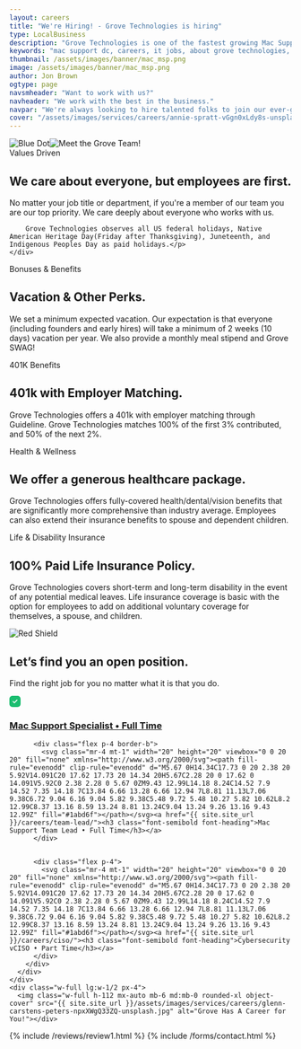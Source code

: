 ```yaml
---
layout: careers
title: "We're Hiring! - Grove Technologies is hiring"
type: LocalBusiness
description: "Grove Technologies is one of the fastest growing Mac Support agencies in DC and we are looking for fun and creative individuals who want to help us take our agency to the next level. Sound like fun? Then Apply here!" 
keywords: "mac support dc, careers, it jobs, about grove technologies, grove technologies apple, creative services, mac support experts, mac support near me, apple customer service, managed service provider, mac computers, it services, managed it services, helpdesk support, mac dc, new apple computer, mac support"
thumbnail: /assets/images/banner/mac_msp.png
image: /assets/images/banner/mac_msp.png
author: Jon Brown
ogtype: page
navsmheader: "Want to work with us?"
navheader: "We work with the best in the business."
navpar: "We're always looking to hire talented folks to join our ever-growing team of Mac Experts, Support Engineers, and Network Professionals."
cover: "/assets/images/services/careers/annie-spratt-vGgn0xLdy8s-unsplash.jpg"
---
```



<section class="relative py-20 border-t"><div class="container px-4 mx-auto">
<div class="relative flex flex-wrap items-center -mx-4">
  <div class="w-full lg:w-1/2 px-4 mb-12 lg:mb-0">
	<img class="hidden xl:block absolute bottom-0 left-0 -ml-32 -mb-10" src="{{ site.site_url }}/assets/zeus-assets/icons/dots/blue-dot-left-bars.svg" alt="Blue Dot"><img class="h-96 lg:h-128 w-full rounded-xl object-cover" src="{{ site.site_url }}/assets/images/services/careers/emp4.png" alt="Meet the Grove Team!"></div>
  <div class="relative w-full lg:w-1/2 px-4">
	<div class="relative lg:pl-10 max-w-lg">
	  <span class="text-xs font-semibold text-green-500 bg-green-100 py-1 rounded-full px-2">Values Driven</span>
	  <h2 class="mt-8 mb-6 lg:mb-10 lg:pr-8 text-4xl font-semibold font-heading">We care about everyone, but employees are first.</h2>
	  <p class="mb-6 lg:mb-12 text-xl text-gray-500">No matter your job title or department, if you're a member of our team you are our top priority. We care deeply about everyone who works with us.

		Grove Technologies observes all US federal holidays, Native American Heritage Day(Friday after Thanksgiving), Juneteenth, and Indigenous Peoples Day as paid holidays.</p>
	</div>
  </div>
</div>
</div>
</section>

<section class="relative py-10 overflow-hidden">
<div class="relative container px-4 mx-auto">
  <div class="relative flex flex-wrap items-center -mx-4">
	<div class="w-full lg:w-1/2 px-4 mb-12 lg:mb-0">
	  <div class="max-w-lg">
		<span class="text-xs font-semibold text-green-500 bg-green-100 py-1 rounded-full px-2">Bonuses &amp; Benefits</span>
		<h2 class="mt-8 mb-6 lg:mb-10 lg:pr-8 text-4xl font-semibold font-heading">Vacation &amp; Other Perks.</h2>
		<p class="mb-6 lg:mb-12 text-xl text-gray-500">We set a minimum expected vacation. Our expectation is that everyone (including founders and early hires) will take a minimum of 2 weeks (10 days) vacation per year. We also provide a monthly meal stipend and Grove SWAG!</p>
	  </div>
	</div>
	<div class="w-full lg:w-1/2 px-4 mt-0">
	  <div class="max-w-lg">
		<span class="text-xs font-semibold text-green-500 bg-green-100 py-1 rounded-full px-2">401K Benefits</span>
		<h2 class="mt-8 mb-6 lg:mb-10 lg:pr-8 text-4xl font-semibold font-heading">401k with Employer Matching.</h2>
		<p class="mb-6 lg:mb-12 text-xl text-gray-500">Grove Technologies offers a 401k with employer matching through Guideline. Grove Technologies matches 100% of the first 3% contributed, and 50% of the next 2%.</p>
	  </div>
	</div>
  </div>
</div>
</section>

<section class="relative py-10 overflow-hidden">
<div class="relative container px-4 mx-auto">
  <div class="relative flex flex-wrap items-center -mx-4">
	<div class="w-full lg:w-1/2 px-4 mb-12 lg:mb-0">
	  <div class="max-w-lg">
		<span class="text-xs font-semibold text-green-500 bg-green-100 py-1 rounded-full px-2">Health &amp; Wellness</span>
		<h2 class="mt-8 mb-6 lg:mb-10 lg:pr-8 text-4xl font-semibold font-heading">We offer a generous healthcare package.</h2>
		<p class="mb-6 lg:mb-12 text-xl text-gray-500">Grove Technologies offers fully-covered health/dental/vision benefits that are significantly more comprehensive than industry average. Employees can also extend their insurance benefits to spouse and dependent children.</p>
	  </div>
	</div>
	<div class="w-full lg:w-1/2 px-4 mt-0">
	  <div class="max-w-lg">
		<span class="text-xs font-semibold text-green-500 bg-green-100 py-1 rounded-full px-2">Life & Disability Insurance</span>
		<h2 class="mt-8 mb-6 lg:mb-10 lg:pr-8 text-4xl font-semibold font-heading">100% Paid Life Insurance Policy.</h2>
		<p class="mb-6 lg:mb-12 text-xl text-gray-500">Grove Technologies covers short-term and long-term disability in the event of any potential medical leaves. Life insurance coverage is basic with the option for employees to add on additional voluntary coverage for themselves, a spouse, and children.</p>
	  </div>
	</div>
  </div>
</div>
</section>

<section class="relative py-20 overflow-x-hidden border-t lg:mb-0"><div class="container px-4 mx-auto">
  <div class="relative flex flex-wrap items-center -mx-4">
	<img class="hidden xl:block absolute top-0 right-0 mt-40 -mr-32" src="{{ site.site_url }}/assets/zeus-assets/icons/dots/red-dot-right-shield.svg" alt="Red Shield"><div class="relative w-full lg:w-1/2 px-4 pb-12 lg:pb-0">
	  <div class="max-w-md">
		<h2 class="mb-6 lg:mb-10 text-4xl font-semibold font-heading">Let’s find you an open position.</h2>
		<p class="mb-6 lg:mb-10 text-xl text-gray-500">Find the right job for you no matter what it is that you do.</p>
		<div class="mb-10 border rounded-lg">
		  <div class="flex p-4 border-b">
			<svg class="mr-4 mt-1" width="20" height="20" viewbox="0 0 20 20" fill="none" xmlns="http://www.w3.org/2000/svg"><path fill-rule="evenodd" clip-rule="evenodd" d="M5.67 0H14.34C17.73 0 20 2.38 20 5.92V14.091C20 17.62 17.73 20 14.34 20H5.67C2.28 20 0 17.62 0 14.091V5.92C0 2.38 2.28 0 5.67 0ZM9.43 12.99L14.18 8.24C14.52 7.9 14.52 7.35 14.18 7C13.84 6.66 13.28 6.66 12.94 7L8.81 11.13L7.06 9.38C6.72 9.04 6.16 9.04 5.82 9.38C5.48 9.72 5.48 10.27 5.82 10.62L8.2 12.99C8.37 13.16 8.59 13.24 8.81 13.24C9.04 13.24 9.26 13.16 9.43 12.99Z" fill="#1abd6f"></path></svg><a href="{{ site.site_url }}/careers/mac-support/"><h3 class="font-semibold font-heading">Mac Support Specialist • Full Time</h3></a>
		  </div>


		  <div class="flex p-4 border-b">
			<svg class="mr-4 mt-1" width="20" height="20" viewbox="0 0 20 20" fill="none" xmlns="http://www.w3.org/2000/svg"><path fill-rule="evenodd" clip-rule="evenodd" d="M5.67 0H14.34C17.73 0 20 2.38 20 5.92V14.091C20 17.62 17.73 20 14.34 20H5.67C2.28 20 0 17.62 0 14.091V5.92C0 2.38 2.28 0 5.67 0ZM9.43 12.99L14.18 8.24C14.52 7.9 14.52 7.35 14.18 7C13.84 6.66 13.28 6.66 12.94 7L8.81 11.13L7.06 9.38C6.72 9.04 6.16 9.04 5.82 9.38C5.48 9.72 5.48 10.27 5.82 10.62L8.2 12.99C8.37 13.16 8.59 13.24 8.81 13.24C9.04 13.24 9.26 13.16 9.43 12.99Z" fill="#1abd6f"></path></svg><a href="{{ site.site_url }}/careers/team-lead/"><h3 class="font-semibold font-heading">Mac Support Team Lead • Full Time</h3></a>
		  </div>


		  <div class="flex p-4">
			<svg class="mr-4 mt-1" width="20" height="20" viewbox="0 0 20 20" fill="none" xmlns="http://www.w3.org/2000/svg"><path fill-rule="evenodd" clip-rule="evenodd" d="M5.67 0H14.34C17.73 0 20 2.38 20 5.92V14.091C20 17.62 17.73 20 14.34 20H5.67C2.28 20 0 17.62 0 14.091V5.92C0 2.38 2.28 0 5.67 0ZM9.43 12.99L14.18 8.24C14.52 7.9 14.52 7.35 14.18 7C13.84 6.66 13.28 6.66 12.94 7L8.81 11.13L7.06 9.38C6.72 9.04 6.16 9.04 5.82 9.38C5.48 9.72 5.48 10.27 5.82 10.62L8.2 12.99C8.37 13.16 8.59 13.24 8.81 13.24C9.04 13.24 9.26 13.16 9.43 12.99Z" fill="#1abd6f"></path></svg><a href="{{ site.site_url }}/careers/ciso/"><h3 class="font-semibold font-heading">Cybersecurity vCISO • Part Time</h3></a>
		  </div>
		</div>
	  </div>
	</div>
	<div class="w-full lg:w-1/2 px-4">
	  <img class="w-full h-112 mx-auto mb-6 md:mb-0 rounded-xl object-cover" src="{{ site.site_url }}/assets/images/services/careers/glenn-carstens-peters-npxXWgQ33ZQ-unsplash.jpg" alt="Grove Has A Career for You!"></div>
  </div>
</div>
</section>
      
{% include /reviews/review1.html %}
{% include /forms/contact.html %}